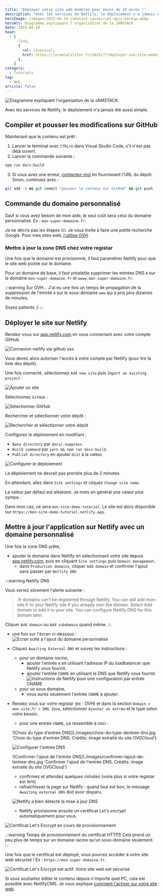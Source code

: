 ```yaml
---
title: 'Déployer votre site web moderne pour moins de 10 euros !'
description: "Avec les services de Netlify, le déploiement n'a jamais été aussi simple."
heroImage: /images/2023-04-19-jamstack-javascript-apis-markup.webp
heroAlt: Diagramme expliquant l'organisation de la JAMSTACK
date: 2023-04-19
head:
  - [
      link,
      {
        rel: canonical,
        href: https://jeremielitzler.fr/2023/??/deployer-son-site-moderne-rapide/,
      },
    ]
category:
  - Tutoriels
tag:
  - Web
article: false
---
```


![Diagramme expliquant l'organisation de la JAMSTACK](/images/2023-04-19-jamstack-javascript-apis-markup.webp 'Image issue de l\'article ["New to Jamstack? Everything You Need to Know to Get Started"](https://snipcart.com/blog/jamstack) de Snipcart.')

Avec les services de Netlify, le déploiement n'a jamais été aussi simple.

<!-- more -->

## Compiler et pousser les modifications sur GitHub

Maintenant que le contenu est prêt :

1. Lancer le terminal avec `CTRL+ù` dans Visual Studio Code, s'il n'est pas déjà ouvert.
2. Lancer la commande suivante :

```sh
npm run docs:build
```

3. Si vous avez une erreur, [contactez-moi](../../page/contactez-moi/README.md) en fournissant l'URL du dépôt. Sinon, continuez avec :

```sh
git add -A && git commit "pousser le contenu sur GitHub" && git push
```

## Commande du domaine personnalisé

Sauf si vous avez besoin de mon aide, le seul coût sera celui du domaine personnalisé. Ex : `mon-super-domaine.fr`.

Je ne décris pas les étapes ici. Je vous invite à faire une petite recherche Google. Pour mes sites web, [j'utilise OVH](https://www.ovhcloud.com/fr/domains/).

### Mettre à jour la zone DNS chez votre registar

Une fois que le domaine est provisionné, il faut paramétrer Netlify pour que le site web pointe sur le domaine.

Pour un domaine de base, il faut préalable supprimer les entrées DNS `A` sur le domaine `mon-super-domaine.fr` et `wwww.mon-super-domaine.fr`.

:::warning Sur OVH...
J'ai eu une fois un temps de propagation de la suppression de l'entrée `A` sur le sous-domaine `www` qui a pris plus dizaines de minutes.

Soyez patients ;)
:::

## Déployer le site sur Netlify

Rendez-vous sur [app.netlify.com](https://app.netlify.com) en vous connectant avec votre compte GitHub.

![Connexion netlify via github sso](./images/connexion-netlify-via-github-sso.jpg 'Crédits: image extraite du site Netlify')

Vous devez alors autoriser l'accès à votre compte par Netlify (pour lire la liste des dépôt).

Une fois connecté, sélectionnez `Add new site` puis `Import an existing project` :

![Ajouter un site](./images/ajouter-un-site.jpg 'Crédits: image extraite du site Netlify')

Sélectionnez `GitHub` :

![Sélectionner GitHub](./images/selectionner-github.jpg 'Crédits: image extraite du site Netlify')

Rechercher et sélectionner votre dépôt :

![Rechercher et sélectionner votre dépôt](./images/recherche-et-selectionner-votre-depôt.jpg 'Crédits: image extraite du site Netlify')

Configurez le déploiement en modifiant :

- `Base directory` par `docs/.vuepress`.
- `Build command` par `yarn && npm run docs:build`.
- `Publish directory` en ajouter `dist` à la valeur.

![Configurer le déploiement](./images/configurer-le-deploiement.jpg 'Crédits: image extraite du site Netlify')

Le déploiement ne devrait pas prendre plus de 2 minutes.

En attendant, allez dans `Site settings` et cliquez `Change site name`.

La valeur par défaut est aléatoire. Je mets en général une valeur plus sympa.

Dans mon cas, ce sera `mon-site-demo-tutoriel`. Le site est alors disponible sur `https://mon-site-demo-tutoriel.netlify.app`.

## Mettre à jour l'application sur Netlify avec un domaine personnalisé

Une fois la zone DNS prête,

- ajouter le domaine dans Netlify en sélectionnant votre site depuis [app.netlify.com](https://app.netlify.com), puis en cliquant `Site settings` puis `Domain management`.
  - dans `Production domains`, cliquer `Add domain` et confirmer l'ajout sans passer par `Netlify DNS`

:::warning Netlify DNS

Vous verrez sûrement l'alerte suivante :

> .fr domains can’t be registered through Netlify.
> You can still add mon-site.fr to your Netlify site if you already own the domain. Select Add domain to add it to your site. You can configure Netlify DNS for this domain later.

Cliquer `Add domain` ou `Add subdomain` quand même.
:::

- une fois sur l'écran ci-dessous :
  ![Ecran suite à l'ajout du domaine personnalisé](./images/ecran-suite-a-lajout-du-domaine-personnalise.jpg 'Crédits: image extraite du site Netlify')

- Cliquez `Awaiting External DNS` et suivez les instructions :

  - pour un domaine _racine_,
    - ajouter l'entrée `A` en utilisant l'adresse IP du loadbalancer que Netlify vous fournit.
    - ajouter l'entrée `CNAME` en utilisant le DNS que Netlify vous fournit.
      ![Instructions de Netlify pour une configuration par entrée CNAME](./images/instructions-de-netlify-pour-une-configuration-par-entree-cname.jpg 'Instructions de Netlify pour une configuration par entrée CNAME. Crédits: image extraite du site Netlify')
  - pour un sous domaine,
    - vous aurez seulement l'entrée `CNAME` à ajouter.

- Rendez vous sur votre registar (ex : OVH) et dans la section `Domain > mon-site.fr > DNS Zone`, sélectionner `Ajouter un entrée` et le type selon votre besoin.

  - pour une entrée `CNAME`, ça ressemble à ceci :

  ![Choix du type d'entrée DNS](./images/choix-du-type-dentree-dns.jpg 'Choix du type d'entrée DNS. Crédits: image extraite du site OVGCloud')

  ![Configurer l'entrée DNS](./images/configurer-lentree-dns.jpg 'Crédits: image extraite du site OVGCloud')

  ![Confirmer l'ajout de l'entrée DNS](./images/confirmer-lajout-de-lentree-dns.jpg 'Confirmer l'ajout de l'entrée DNS. Crédits: image extraite du site OVGCloud')

  - confirmez et attendez quelques minutes (voire plus si votre registar est lent)
  - rafraichissez la page sur Netlify : quand tout est bon, le message `Awaiting external DNS` doit avoir disparu.

  ![Netlify a bien détecté la mise à jour DNS](./images/netlify-a-bien-detecte-la-mise-a-jour-dns.jpg 'Netlify a bien détecté la mise à jour DNS. Crédits: image extraite du site Netlify')

  - Netlify provisionne ensuite un certificat _Let's encrypt_ automatiquement pour vous.

![Certificat Let's Encrypt en cours de provisionnement](./images/certificat-lets-encrypt-en-cours-de-provisionnement.jpg)

:::warning Temps de provisionnement du certificat HTTPS
Cela prend un peu plus de temps sur un domaine racine qu'un sous-domaine seulement.
:::

Une fois que le certificat est déployé, vous pourrez accéder à votre site web sécurisé ! Ex : `https://mon-super-domaine.fr`.

![Certificat Let's Encrypt est actif. Votre site web est sécurisé](./images/certificat-lets-encrypt-est-actif-votre-site-web-est-securise.jpg "Certificat Let's Encrypt est actif. Votre site web est sécurisé ! Crédits: image extraite du site Netlify")

Si vous souhaitez éditer le contenu depuis n'importe quel PC, cela est possible avec NetlifyCMS. Je vous explique [comment l'activer sur votre site web](../editer-son-site-web-avec-netlifycms/README.md).
